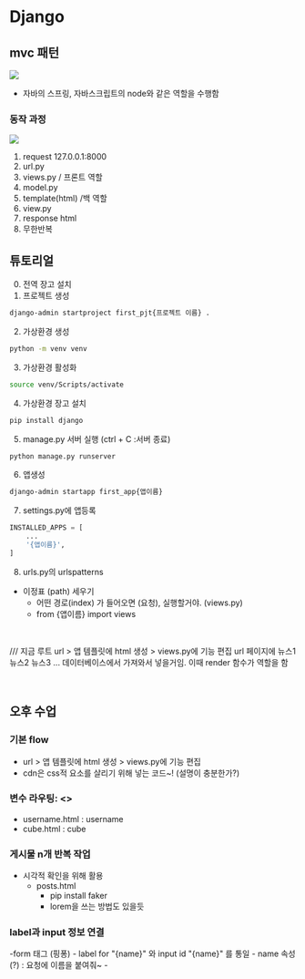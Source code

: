 # Django

## mvc 패턴
![](https://upload.wikimedia.org/wikipedia/commons/thumb/a/a0/MVC-Process.svg/800px-MVC-Process.svg.png)
- 자바의 스프링, 자바스크립트의 node와 같은 역할을 수행함

### 동작 과정
![](https://github.com/DMF-DA1/first_pjt/raw/master/assets/MTV.png)
1. request 127.0.0.1:8000
2. url.py
3. views.py / 프론트 역할
4. model.py
5. template(html) /백 역할
6. view.py
7. response html
8. 무한반복

## 튜토리얼

0. 전역 장고 설치
1. 프로젝트 생성

```bash
django-admin startproject first_pjt{프로젝트 이름} .

```
2. 가상환경 생성
```bash
python -m venv venv
```
3. 가상환경 활성화
```bash
source venv/Scripts/activate
```
4. 가상환경 장고 설치
```bash
pip install django
```
5. manage.py 서버 실행 (ctrl + C :서버 종료)
```bash
python manage.py runserver
```
6. 앱생성
```bash
django-admin startapp first_app{앱이름}
```

7. settings.py에 앱등록
```python
INSTALLED_APPS = [
    ...
    '{앱이름}',
]
```
8. urls.py의 urlspatterns
- 이정표 (path) 세우기
    - 어떤 경로(index) 가 들어오면 (요청), 실행할거야. (views.py)
    - from {앱이름} import views

<br>
    

/// 지금 루트 url > 앱 템플릿에 html 생성 > views.py에 기능 편집 
    url 페이지에 뉴스1
    뉴스2
    뉴스3
    ... 데이터베이스에서 가져와서 넣을거임. 이때 render 함수가 역할을 함

<br>

## 오후 수업
### 기본 flow
- url > 앱 템플릿에 html 생성 > views.py에 기능 편집
- cdn은 css적 요소를 살리기 위해 넣는 코드~! (설명이 충분한가?)
### 변수 라우팅: <>
- username.html : username
- cube.html : cube
### 게시물 n개 반복 작업
- 시각적 확인을 위해 활용
    - posts.html
        - pip install faker
        - lorem을 쓰는 방법도 있을듯

### label과 input 정보 연결
-form 태그 (핑퐁)
    - label for "{name}" 와 input id "{name}" 를 통일
    - name 속성(?) : 요청에 이름을 붙여줘~
    - 
